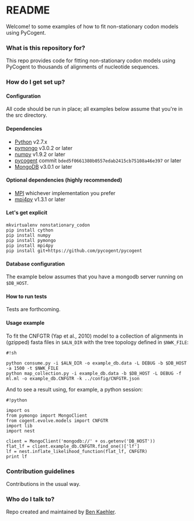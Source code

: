 # README #

Welcome! to some examples of how to fit non-stationary codon models using PyCogent.

### What is this repository for? ###

This repo provides code for fitting non-stationary codon models using PyCogent to thousands of alignments of nucleotide sequences.

### How do I get set up? ###

#### Configuration
All code should be run in place; all examples below assume that you're in the src directory.

#### Dependencies
* [Python](https://www.python.org) v2.7.x
* [pymongo](https://api.mongodb.org/python/current/) v3.0.2 or later
* [numpy](http://www.numpy.org) v1.9.2 or later
* [pycogent](https://github.com/pycogent/pycogent/) commit `bded5f0661380b0557edab2415cb75108a46e397` or later
* [MongoDB](https://www.mongodb.org) v3.0.1 or later

#### Optional dependencies (highly recommended)
* [MPI](https://en.wikipedia.org/wiki/Message_Passing_Interface) whichever implementation you prefer
* [mpi4py](http://mpi4py.scipy.org) v1.3.1 or later

#### Let's get explicit

```
mkvirtualenv nonstationary_codon
pip install cython
pip install numpy
pip install pymongo
pip install mpi4py
pip install git+https://github.com/pycogent/pycogent
```

#### Database configuration
The example below assumes that you have a mongodb server running on `$DB_HOST`.

#### How to run tests
Tests are forthcoming.

#### Usage example
To fit the CNFGTR (Yap et al., 2010) model to a collection of alignments in (gzipped) fasta files in `$ALN_DIR` with the tree topology defined in `$NWK_FILE`:

```
#!sh

python consume.py -i $ALN_DIR -o example_db.data -L DEBUG -b $DB_HOST -a 1500 -t $NWK_FILE
python map_collection.py -i example_db.data -b $DB_HOST -L DEBUG -f ml.ml -o example_db.CNFGTR -k ../config/CNFGTR.json
```

And to see a result using, for example, a python session:

```
#!python

import os
from pymongo import MongoClient
from cogent.evolve.models import CNFGTR
import lib
import nest

client = MongoClient('mongodb://' + os.getenv('DB_HOST'))
flat_lf = client.example_db.CNFGTR.find_one()['lf']
lf = nest.inflate_likelihood_function(flat_lf, CNFGTR)
print lf
```

### Contribution guidelines ###
Contributions in the usual way.

### Who do I talk to? ###
Repo created and maintained by [Ben Kaehler](mailto:benjamin.kaehler@anu.edu.au).